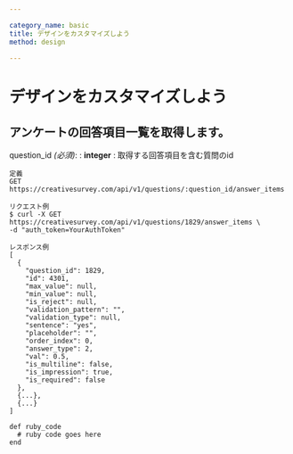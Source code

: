 ```yaml
---

category_name: basic
title: デザインをカスタマイズしよう
method: design

---
```


# デザインをカスタマイズしよう

## アンケートの回答項目一覧を取得します。

question_id _(必須)_:
: __integer__
: 取得する回答項目を含む質問のid

~~~
定義
GET https://creativesurvey.com/api/v1/questions/:question_id/answer_items

リクエスト例
$ curl -X GET https://creativesurvey.com/api/v1/questions/1829/answer_items \
-d "auth_token=YourAuthToken"

レスポンス例
[
  {
    "question_id": 1829,
    "id": 4301,
    "max_value": null,
    "min_value": null,
    "is_reject": null,
    "validation_pattern": "",
    "validation_type": null,
    "sentence": "yes",
    "placeholder": "",
    "order_index": 0,
    "answer_type": 2,
    "val": 0.5,
    "is_multiline": false,
    "is_impression": true,
    "is_required": false
  },
  {...},
  {...}
]

~~~

~~~
def ruby_code
  # ruby code goes here
end
~~~

